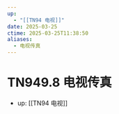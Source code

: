 ```yaml
---
up:
  - "[[TN94 电视]]"
date: 2025-03-25
ctime: 2025-03-25T11:38:50
aliases:
  - 电视传真
---
```


# TN949.8 电视传真

- up: [[TN94 电视]]
